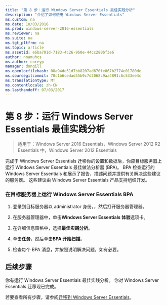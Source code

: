```yaml
---
title: "第 8 步：运行 Windows Server Essentials 最佳实践分析"
description: "介绍了如何使用 Windows Server Essentials"
ms.custom: na
ms.date: 10/03/2016
ms.prod: windows-server-2016-essentials
ms.reviewer: na
ms.suite: na
ms.tgt_pltfrm: na
ms.topic: article
ms.assetid: e6ba701d-7183-4c26-960e-44cc280bf3e6
author: nnamuhcs
ms.author: coreyp
manager: dongill
ms.openlocfilehash: 08a94de51d7bb8207ad670fe867b2774e01780de
ms.sourcegitcommit: 70c1b6cedad55b9c7d2068c9aa4891c6c533ee4c
ms.translationtype: MT
ms.contentlocale: zh-CN
ms.lasthandoff: 07/03/2017
---
```

# <a name="step-8-run-the-windows-server-essentials-best-practices-analyzer"></a>第 8 步：运行 Windows Server Essentials 最佳实践分析

>适用于：Windows Server 2016 Essentials，Windows Server 2012 R2 Essentials 中，Windows Server 2012 Essentials

完成于 Windows Server Essentials 迁移你的设置和数据后，你应目标服务器上运行 Windows Server Essentials 最佳做法分析器 (BPA)。 BPA 检查运行的 Windows Server Essentials 和展示了报告，描述问题并提供有关解决这些建议的服务器。 这些建议由 Windows Server Essentials 产品支持组织开发。  
  
### <a name="to-run-the--windows-server-essentials-bpa-on-the-destination-server"></a>在目标服务器上运行 Windows Server Essentials BPA  
  
1.  登录到目标服务器以 administrator 身份，，然后打开服务器管理器。  
  
2.  在服务器管理器中，单击**Windows Server Essentials 体验**选项卡。  
  
3.  在详细信息窗格中，选择**最佳实践分析**。  
  
4.  单击**任务**，然后单击**BPA 开始扫描**。  
  
5.  检查每个 BPA 消息，并按照说明解决问题，如有必要。  
  
## <a name="next-steps"></a>后续步骤  
 你有运行 Windows Server Essentials 最佳实践分析。 你对 Windows Server Essentials 迁移现已完成。  
  

若要查看所有步骤，请参阅[迁移到 Windows Server Essentials](Migrate-from-Previous-Versions-to-Windows-Server-Essentials-or-Windows-Server-Essentials-Experience.md)。


